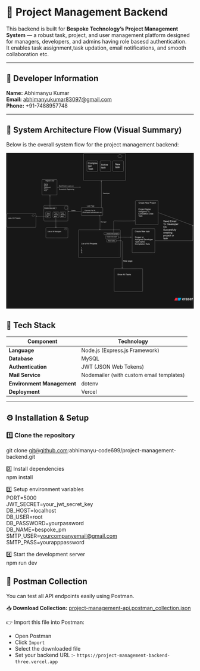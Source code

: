 # 🧠 Project Management Backend

This backend is built for **Bespoke Technology’s Project Management System** — a robust task, project, and user management platform designed for managers, developers, and admins having role basesd authentication.  
It enables task assignment,task updation, email notifications, and smooth collaboration etc.

---

## 👤 Developer Information

**Name:** Abhimanyu Kumar  
**Email:** abhimanyukumar83097@gmail.com  
**Phone:** +91-7488957748  

---

## 🧭 System Architecture Flow (Visual Summary)

Below is the overall system flow for the project management backend:

<p align="center">
  <img src="./flow/flow-diagram.png" alt="System Architecture Diagram" width="650"/>
</p>


## 🚀 Tech Stack

| Component | Technology |
|------------|-------------|
| **Language** | Node.js (Express.js Framework) |
| **Database** | MySQL |
| **Authentication** | JWT (JSON Web Tokens) |
| **Mail Service** | Nodemailer (with custom email templates) |
| **Environment Management** | dotenv |
| **Deployment** | Vercel |

---

## ⚙️ Installation & Setup

### 1️⃣ Clone the repository
git clone git@github.com:abhimanyu-code699/project-management-backend.git

2️⃣ Install dependencies  
npm install  

3️⃣ Setup environment variables  
PORT=5000  
JWT_SECRET=your_jwt_secret_key  
DB_HOST=localhost  
DB_USER=root  
DB_PASSWORD=yourpassword  
DB_NAME=bespoke_pm  
SMTP_USER=yourcompanyemail@gmail.com  
SMTP_PASS=yourapppassword  

4️⃣ Start the development server  
npm run dev

## 🧪 Postman Collection

You can test all API endpoints easily using Postman.

📥 **Download Collection:**
[project-management-api.postman_collection.json](./project-management-api.postman_collection.json)

👉 Import this file into Postman:
- Open Postman
- Click `Import`
- Select the downloaded file
- Set your backend URL :- `https://project-management-backend-three.vercel.app`
